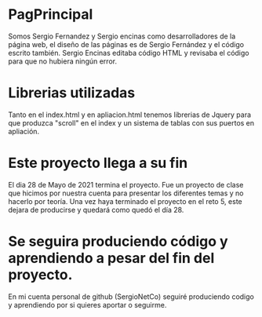 # PagPrincipal
Somos Sergio Fernandez y Sergio encinas como desarrolladores de la página web, el diseño de las páginas es de Sergio Fernández y el código escrito también.
Sergio Encinas editaba código HTML y revisaba el código para que no hubiera ningún error.

# Librerias utilizadas
Tanto en el index.html y en apliacion.html tenemos librerias de Jquery para que produzca "scroll" en el index y un sistema de tablas con sus puertos en apliación.

# Este proyecto llega a su fin
El dia 28 de Mayo de 2021 termina el proyecto. Fue un proyecto de clase que hicimos por nuestra cuenta para presentar los diferentes temas y no hacerlo por teoría. Una vez
haya terminado el proyecto en el reto 5, este dejara de producirse y quedará como quedó el día 28. 

# Se seguira produciendo código y aprendiendo a pesar del fin del proyecto.
En mi cuenta personal de github (SergioNetCo) seguiré produciendo codigo y aprendiendo por si quieres aportar o seguirme.
